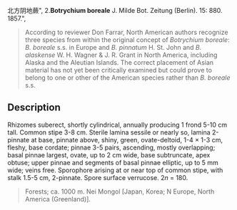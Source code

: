 北方阴地蕨",
2.**Botrychium boreale** J. Milde Bot. Zeitung (Berlin). 15: 880. 1857.",

> According to reviewer Don Farrar, North American authors recognize three species from within the original concept of *Botrychium boreale*: *B. boreale* s.s. in Europe and *B. pinnatum* H. St. John and *B. alaskense* W. H. Wagner &amp; J. R. Grant in North America, including Alaska and the Aleutian Islands. The correct placement of Asian material has not yet been critically examined but could prove to belong to one or other of the American species rather than *B. boreale* s.s.

## Description
Rhizomes suberect, shortly cylindrical, annually producing 1 frond 5-10 cm tall. Common stipe 3-8 cm. Sterile lamina sessile or nearly so, lamina 2-pinnate at base, pinnate above, shiny, green, ovate-deltoid, 1-4 × 1-3 cm, fleshy, base cordate; pinnae 3-5 pairs, ascending, mostly overlapping; basal pinnae largest, ovate, up to 2 cm wide, base subtruncate, apex obtuse; upper pinnae and segments of basal pinnae elliptic, up to 5 mm wide; veins free. Sporophore arising at or near top of common stipe, with stalk 1.5-5 cm, 2-pinnate. Spore surface verrucose. 2*n* = 180.

> Forests; ca. 1000 m. Nei Mongol [Japan, Korea; N Europe, North America (Greenland)].
